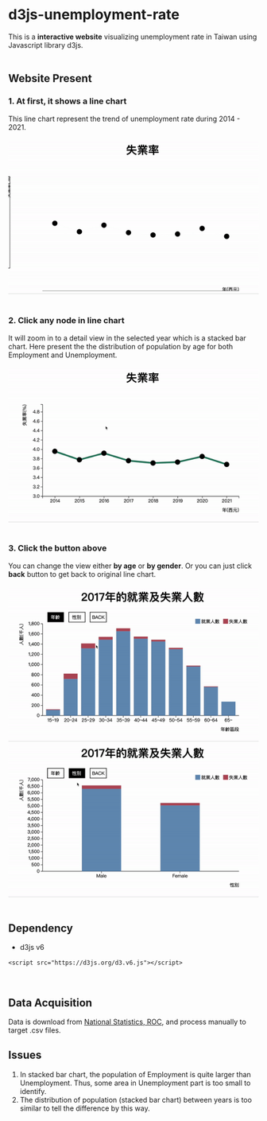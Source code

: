 # d3js-unemployment-rate
This is a **interactive website** visualizing unemployment rate in Taiwan using Javascript library d3js.
<br /><br />

## Website Present
### 1. At first, it shows a line chart 
This line chart represent the trend of unemployment rate during 2014 - 2021.<br /><br />
![1](/website-gif/1.gif) 
<br /><br />
### 2.  Click any node in line chart
It will zoom in to a detail view in the selected year which is a stacked bar chart. Here present the the distribution of population by age for both Employment and Unemployment. <br /><br />
![2](/website-gif/2.gif) 
<br /><br />
### 3. Click the button above
You can change the view either **by age** or **by gender**. Or you can just click **back** button to get back to original line chart. 
<br /><br />
![3](/website-gif/3.gif) 
![4](/website-gif/4.gif) 
<br /><br />
## Dependency
* d3js v6
```
<script src="https://d3js.org/d3.v6.js"></script>
```
<br />

## Data Acquisition
Data is download from [National Statistics, ROC](https://www.stat.gov.tw/ct.asp?xItem=37135&ctNode=517&mp=4), and process manually to target .csv files.
<br />
## Issues
1. In stacked bar chart, the population of Employment is quite larger than Unemployment. Thus, some area in  Unemployment part is too small to identify.
2. The distribution of population (stacked bar chart) between years is too similar to tell the difference by this way.
